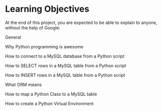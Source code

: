 # Learning Objectives
At the end of this project, you are expected to be able to explain to anyone, without the help of Google:

General

Why Python programming is awesome

How to connect to a MySQL database from a Python script

How to SELECT rows in a MySQL table from a Python script

How to INSERT rows in a MySQL table from a Python script

What ORM means

How to map a Python Class to a MySQL table

How to create a Python Virtual Environment